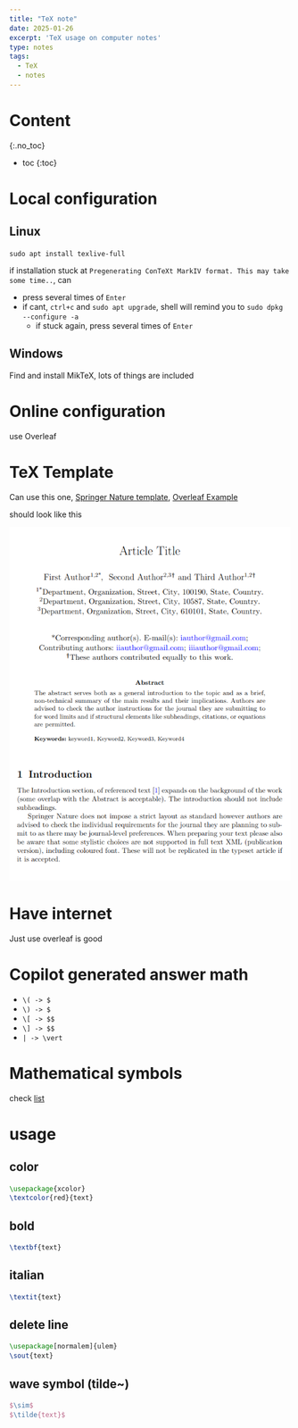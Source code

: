 ```yaml
---
title: "TeX note"
date: 2025-01-26
excerpt: 'TeX usage on computer notes'
type: notes
tags:
  - TeX
  - notes
---
```


Content
=====
{:.no_toc}

* toc
{:toc}

# Local configuration
## Linux
`sudo apt install texlive-full`

if installation stuck at `Pregenerating ConTeXt MarkIV format. This may take some time..`, can
- press several times of `Enter`
- if cant, `ctrl+c` and `sudo apt upgrade`, shell will remind you to `sudo dpkg --configure -a`
  - if stuck again, press several times of `Enter`

## Windows
F​ind and install MikTeX, lots of things are included

# Online configuration
use Overleaf

# TeX Template
Can use this one, [Springer Nature template](/files/template/sn-article-template.zip), [Overleaf Example](/files/template/example.zip)

should look like this

![SpringerNature](/files/template/springernature.png)

# Have internet
Just use overleaf is good

# Copilot generated answer math
- `\( -> $`
- `\) -> $`
- `\[ -> $$`
- `\] -> $$`
- `| -> \vert`

# Mathematical symbols
check [list](https://www.cmor-faculty.rice.edu/~heinken/latex/symbols.pdf)

# usage
## color
```tex
\usepackage{xcolor}
\textcolor{red}{text}
```

## bold
```tex
\textbf{text}
```

## italian
```tex
\textit{text}
```

## delete line
```tex
\usepackage[normalem]{ulem}
\sout{text}
```

## wave symbol (tilde~)
```tex
$\sim$
$\tilde{text}$
```